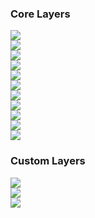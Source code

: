### Core Layers

<div>
  <div class="thumb">
    <div class="bg-black" data-title="Meteorites Landings" data-name="IconLayer">
      <a href="#/examples/core-layers/icon-layer">
        <img src="images/demo-thumb-icon.jpg" />
      </a>
    </div>
  </div>
  <div class="thumb">
    <div class="bg-black" data-title="Flights at Heathrow" data-name="LineLayer">
      <a href="#/examples/core-layers/line-layer">
        <img src="images/demo-thumb-line.jpg" />
      </a>
      </div>
  </div>
  <div class="thumb">
    <div class="bg-black" data-title="Road Safety in UK" data-name="HexagonLayer">
      <a href="#/examples/core-layers/hexagon-layer">
        <img src="images/demo-thumb-heatmap.jpg" />
      </a>
      </div>
  </div>
  <div class="thumb">
    <div data-title="Vancouver Property Value" data-name="GeoJsonLayer">
      <a href="#/examples/core-layers/geojson-layer-polygons">
        <img src="images/demo-thumb-geojson.jpg" />
      </a>
    </div>
  </div>
  <div class="thumb">
    <div class="bg-black" data-title="Uber Pickup Locations" data-name="ScreenGridLayer">
      <a href="#/examples/core-layers/screen-grid-layer">
        <img src="images/demo-thumb-screengrid.jpg" />
      </a>
    </div>
  </div>
  <div class="thumb">
    <div data-title="US County-to-County Migration" data-name="ArcLayer">
      <a href="#/examples/core-layers/arc-layer">
        <img src="images/demo-thumb-arc.jpg" />
      </a>
    </div>
  </div>
  <div class="thumb">
    <div data-title="Every Person in NYC" data-name="ScatterplotLayer">
      <a href="#/examples/core-layers/scatterplot-layer">
        <img src="images/demo-thumb-scatterplot.jpg" />
      </a>
    </div>
  </div>
  <div class="thumb">
    <div data-title="3D Indoor Scan" data-name="PointCloudLayer">
      <a href="#/examples/core-layers/point-cloud-layer">
        <img src="images/demo-thumb-point-cloud.jpg" />
      </a>
    </div>
  </div>
  <div class="thumb">
    <div class="bg-black" data-title="Twitter Tag Cloud" data-name="TextLayer">
      <a href="#/examples/core-layers/text-layer">
        <img src="images/demo-thumb-text.jpg" />
      </a>
    </div>
  </div>
  <div class="thumb">
    <div class="bg-black" data-title="Highway Safety in US" data-name="GeoJsonLayer">
      <a href="#/examples/core-layers/geojson-layer-paths">
        <img src="images/demo-thumb-highway.jpg" />
      </a>
    </div>
  </div>
    <div class="thumb">
      <div class="bg-black" data-title="Raster Map Tiles" data-name="TileLayer">
        <a href="#/examples/core-layers/tile-layer">
          <img src="images/demo-thumb-tile.jpg" />
        </a>
      </div>
    </div>
</div>

### Custom Layers

<div>
  <div class="thumb">
    <div data-title="US County-to-County Migration" data-name="BrushingLayer">
      <a href="#/examples/custom-layers/brushing-layer">
        <img src="images/demo-thumb-brushing.jpg" />
      </a>
    </div>
  </div>
  <div class="thumb">
    <div class="bg-black" data-title="Taxi Trips in NYC" data-name="TripsLayer">
      <a href="#/examples/custom-layers/trip-routes">
        <img src="images/demo-thumb-trip.jpg" />
      </a>
      </div>
  </div>
  <div class="thumb">
    <div data-title="3D Surface Explorer" data-name="PlotLayer">
      <a href="#/examples/custom-layers/3d-surface-explorer">
        <img src="images/demo-thumb-plot.jpg" />
      </a>
      </div>
  </div>
</div>
